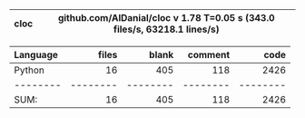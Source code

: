 cloc|github.com/AlDanial/cloc v 1.78  T=0.05 s (343.0 files/s, 63218.1 lines/s)
--- | ---

Language|files|blank|comment|code
:-------|-------:|-------:|-------:|-------:
Python|16|405|118|2426
--------|--------|--------|--------|--------
SUM:|16|405|118|2426

